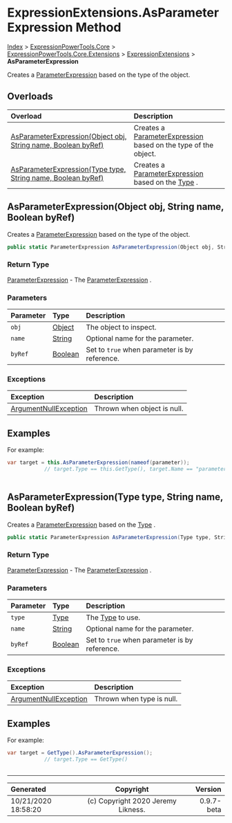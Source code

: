 ﻿# ExpressionExtensions.AsParameterExpression Method

[Index](../index.md) > [ExpressionPowerTools.Core](ExpressionPowerTools.Core.a.md) > [ExpressionPowerTools.Core.Extensions](ExpressionPowerTools.Core.Extensions.n.md) > [ExpressionExtensions](ExpressionPowerTools.Core.Extensions.ExpressionExtensions.cs.md) > **AsParameterExpression**

Creates a [ParameterExpression](https://docs.microsoft.com/dotnet/api/system.linq.expressions.parameterexpression) based on the
            type of the object.

## Overloads

| Overload | Description |
| :-- | :-- |
| [AsParameterExpression(Object obj, String name, Boolean byRef)](#asparameterexpressionobject-obj-string-name-boolean-byref) | Creates a [ParameterExpression](https://docs.microsoft.com/dotnet/api/system.linq.expressions.parameterexpression) based on the            type of the object. |
| [AsParameterExpression(Type type, String name, Boolean byRef)](#asparameterexpressiontype-type-string-name-boolean-byref) | Creates a [ParameterExpression](https://docs.microsoft.com/dotnet/api/system.linq.expressions.parameterexpression) based on the [Type](https://docs.microsoft.com/dotnet/api/system.type) . |
## AsParameterExpression(Object obj, String name, Boolean byRef)

Creates a [ParameterExpression](https://docs.microsoft.com/dotnet/api/system.linq.expressions.parameterexpression) based on the
            type of the object.

```csharp
public static ParameterExpression AsParameterExpression(Object obj, String name, Boolean byRef)
```

### Return Type

 [ParameterExpression](https://docs.microsoft.com/dotnet/api/system.linq.expressions.parameterexpression)  - The [ParameterExpression](https://docs.microsoft.com/dotnet/api/system.linq.expressions.parameterexpression) .

### Parameters

| Parameter | Type | Description |
| :-- | :-- | :-- |
| `obj` | [Object](https://docs.microsoft.com/dotnet/api/system.object) | The object to inspect. |
| `name` | [String](https://docs.microsoft.com/dotnet/api/system.string) | Optional name for the parameter. |
| `byRef` | [Boolean](https://docs.microsoft.com/dotnet/api/system.boolean) | Set to `true` when parameter is by reference. |

### Exceptions

| Exception | Description |
| :-- | :-- |
| [ArgumentNullException](https://docs.microsoft.com/dotnet/api/system.argumentnullexception) | Thrown when object is null. |

## Examples

For example:

```csharp
var target = this.AsParameterExpression(nameof(parameter));
            // target.Type == this.GetType(), target.Name == "parameter"
            
```

## AsParameterExpression(Type type, String name, Boolean byRef)

Creates a [ParameterExpression](https://docs.microsoft.com/dotnet/api/system.linq.expressions.parameterexpression) based on the [Type](https://docs.microsoft.com/dotnet/api/system.type) .

```csharp
public static ParameterExpression AsParameterExpression(Type type, String name, Boolean byRef)
```

### Return Type

 [ParameterExpression](https://docs.microsoft.com/dotnet/api/system.linq.expressions.parameterexpression)  - The [ParameterExpression](https://docs.microsoft.com/dotnet/api/system.linq.expressions.parameterexpression) .

### Parameters

| Parameter | Type | Description |
| :-- | :-- | :-- |
| `type` | [Type](https://docs.microsoft.com/dotnet/api/system.type) | The [Type](https://docs.microsoft.com/dotnet/api/system.type) to use. |
| `name` | [String](https://docs.microsoft.com/dotnet/api/system.string) | Optional name for the parameter. |
| `byRef` | [Boolean](https://docs.microsoft.com/dotnet/api/system.boolean) | Set to `true` when parameter is by reference. |

### Exceptions

| Exception | Description |
| :-- | :-- |
| [ArgumentNullException](https://docs.microsoft.com/dotnet/api/system.argumentnullexception) | Thrown when type is null. |

## Examples

For example:

```csharp
var target = GetType().AsParameterExpression();
            // target.Type == GetType()
            
```


---

| Generated | Copyright | Version |
| :-- | :-: | --: |
| 10/21/2020 18:58:20 | (c) Copyright 2020 Jeremy Likness. | 0.9.7-beta |
